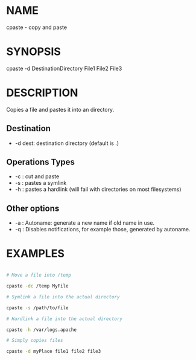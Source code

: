 # NAME
cpaste - copy and paste

# SYNOPSIS

cpaste -d DestinationDirectory File1 File2 File3

# DESCRIPTION

Copies a file and pastes it into an directory.

## Destination
* -d dest: destination directory (default is .)

## Operations Types
* -c : cut and paste
* -s : pastes a symlink
* -h : pastes a hardlink (will fail with directories on most filesystems)

## Other options
* -a : Autoname: generate a new name if old name in use.
* -q : Disables notifications, for example those, generated by autoname.

# EXAMPLES

```sh

# Move a file into /temp

cpaste -dc /temp MyFile

# Symlink a file into the actual directory

cpaste -s /path/to/file

# Hardlink a file into the actual directory

cpaste -h /var/logs.apache

# Simply copies files

cpaste -d myPlace file1 file2 file3

```

